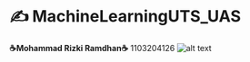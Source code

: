 # ✍ **MachineLearningUTS_UAS**
**☕Mohammad Rizki Ramdhan☕**
1103204126
![alt text](https://drive.google.com/file/d/1bPAVphWJWd7OoAScVVjOTVJJ-DMIf_Xr/view?usp=sharing)
